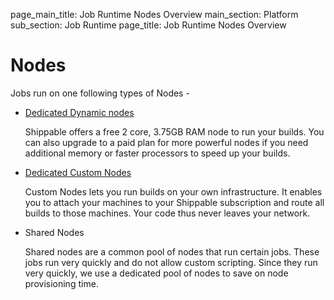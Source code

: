 page_main_title: Job Runtime Nodes Overview
main_section: Platform
sub_section: Job Runtime
page_title: Job Runtime Nodes Overview

# Nodes

Jobs run on one following types of Nodes -

* [Dedicated Dynamic nodes](/platform/job-runtime-dynamic-nodes)

  Shippable offers a free 2 core, 3.75GB RAM node to run your builds. You can also upgrade to a paid plan
  for more powerful nodes if you need additional memory or faster processors to speed up your builds.

* [Dedicated Custom Nodes](/platform/job-runtime-custom-nodes)

  Custom Nodes lets you run builds on your own infrastructure. It enables you to attach your machines to your Shippable subscription and route all builds to those machines. Your code thus never leaves your network.

* Shared Nodes

  Shared nodes are a common pool of nodes that run certain jobs. These jobs run very quickly and do not allow custom scripting. Since they run very quickly, we use a dedicated pool of nodes to save on node provisioning time.
